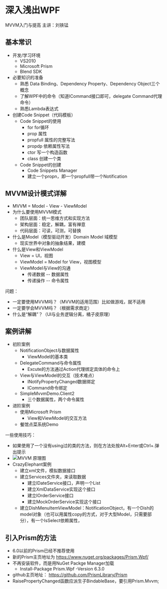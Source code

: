 # 深入浅出WPF  

MVVM入门与提高 主讲：刘铁锰

## 基本常识

- 开发/学习环境
  - VS2010
  - Microsoft Prism
  - Blend SDK
- 必要知识的准备
  - 熟悉 Data Binding、Dependency Property、Dependency Object三个概念
  - 了解WPF中的命令（知道ICommand接口即可，delegate Command代理命令）
  - 熟悉Lambda表达式
- 创建Code Snippet（代码模板）
  - Code Snippet的使用 
    - for for循环
    - prop 属性
    - propfull 属性的完整写法
    - propdp 依赖属性写法
    - ctor 写一个构造函数
    - class 创建一个类
  - Code Snippet的创建
    - Code Snippets Manager
    - 建立一个propn，即一个propfull带一个Notification



## MVVM设计模式详解

- MVVM = Model - View - ViewModel
- 为什么要使用MVVM模式
  - 团队层面：统一思维方式和实现方法
  - 架构层面：稳定，解耦，富有禅意
  - 代码层面：可读，可测，可替换
- 什么是Model（模型驱动开发）Domain Model 域模型
  - 现实世界中对象的抽象结果，建模
- 什么是View和ViewModel
  - View = UI，视图
  - ViewModel = Model for View，视图模型
  - ViewModel与View的沟通
    - 传递数据 -- 数据属性
    - 传递操作 -- 命令属性

问题：

- 一定要使用MVVM吗？（MVVM的适用范围）比如做游戏，就不适用
- 一定要学会MVVM吗？（根据需求商定）
- 什么是“解耦”？（UI与业务逻辑分离，橘子皮原理）



## 案例讲解

- 初阶案例
  - NotificationObject与数据属性
    - ViewModel的基本类
  - DelegateCommand与命令属性
    - Excute的方法通过Action<T>代理绑定具体的命令上
  - View与ViewModel的交互（技术难点）
    - INotifyPropertyChanged数据绑定
    - ICommand命令绑定
  - SimpleMvvmDemo.Client2
    - 三个数据属性，两个命令属性
- 进阶案例
  - 使用Microsoft Prism
    - View和ViewModel的交互方法
  - 餐馆点菜系统Demo

一些使用技巧：

- 如果使用了一个没有using过的类的方法，则在方法处按Alt+Enter或Ctrl+.弹出提示
- ![MVVM 原理图](D:\maidan\doc笔记md\pics\MVVMPrinzip.png)
- CrazyElephant案例
  - 建立xml文件，模拟数据接口
  - 建立Services文件夹，来读取数据
    - 建立IDateService接口，声明一个List<Dish>
    - 建立XmlDataService实现这个接口
    - 建立IOrderService接口
    - 建立MockOrderService实现这个接口
  - 建立DishMenuItemViewModel：NotificationObject，有一个Dish的model对象（也可以用属性copy的方式，对于大型Model，只需要部分），有一个IsSelect依赖属性，

## 引入Prism的方法

- 6.0以前的Prism已经不推荐使用
- 新的Prism主页地址为 https://www.nuget.org/packages/Prism.Wpf/
- 不再安装软件，而是用NuGet Packge Manager加载
  - Install-Package Prism.Wpf -Version 6.3.0
- github主页地址： https://github.com/PrismLibrary/Prism
- RaisePropertyChanged函数应派生子BindableBase，要引用Prism.Mvvm;









